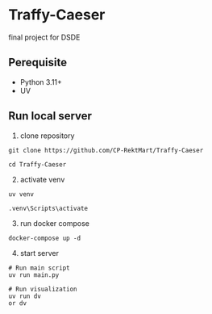 # Traffy-Caeser

final project for DSDE

## Perequisite

- Python 3.11+
- UV

## Run local server

1. clone repository

```
git clone https://github.com/CP-RektMart/Traffy-Caeser

cd Traffy-Caeser
```

2. activate venv

```
uv venv

.venv\Scripts\activate
```

3. run docker compose

```
docker-compose up -d
```

4. start server

```
# Run main script
uv run main.py
```

```
# Run visualization
uv run dv
or dv
```
